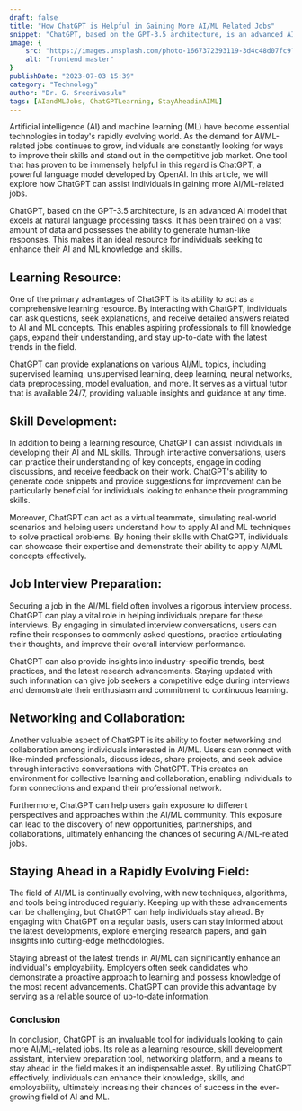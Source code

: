 ```yaml
---
draft: false
title: "How ChatGPT is Helpful in Gaining More AI/ML Related Jobs"
snippet: "ChatGPT, based on the GPT-3.5 architecture, is an advanced AI model that excels at natural language processing tasks. It has been trained on a vast amount of data and possesses the ability to generate human-like responses. This makes it an ideal resource for individuals seeking to enhance their AI and ML knowledge and skills."
image: {
    src: "https://images.unsplash.com/photo-1667372393119-3d4c48d07fc9?&fit=crop&w=430&h=240",
    alt: "frontend master"
}
publishDate: "2023-07-03 15:39"
category: "Technology"
author: "Dr. G. Sreenivasulu"
tags: [AIandMLJobs, ChatGPTLearning, StayAheadinAIML]
---
```


Artificial intelligence (AI) and machine learning (ML) have become essential technologies in today's rapidly evolving world. As the demand for AI/ML-related jobs continues to grow, individuals are constantly looking for ways to improve their skills and stand out in the competitive job market. One tool that has proven to be immensely helpful in this regard is ChatGPT, a powerful language model developed by OpenAI. In this article, we will explore how ChatGPT can assist individuals in gaining more AI/ML-related jobs.

ChatGPT, based on the GPT-3.5 architecture, is an advanced AI model that excels at natural language processing tasks. It has been trained on a vast amount of data and possesses the ability to generate human-like responses. This makes it an ideal resource for individuals seeking to enhance their AI and ML knowledge and skills.

## Learning Resource:

One of the primary advantages of ChatGPT is its ability to act as a comprehensive learning resource. By interacting with ChatGPT, individuals can ask questions, seek explanations, and receive detailed answers related to AI and ML concepts. This enables aspiring professionals to fill knowledge gaps, expand their understanding, and stay up-to-date with the latest trends in the field.

ChatGPT can provide explanations on various AI/ML topics, including supervised learning, unsupervised learning, deep learning, neural networks, data preprocessing, model evaluation, and more. It serves as a virtual tutor that is available 24/7, providing valuable insights and guidance at any time.

## Skill Development:

In addition to being a learning resource, ChatGPT can assist individuals in developing their AI and ML skills. Through interactive conversations, users can practice their understanding of key concepts, engage in coding discussions, and receive feedback on their work. ChatGPT's ability to generate code snippets and provide suggestions for improvement can be particularly beneficial for individuals looking to enhance their programming skills.

Moreover, ChatGPT can act as a virtual teammate, simulating real-world scenarios and helping users understand how to apply AI and ML techniques to solve practical problems. By honing their skills with ChatGPT, individuals can showcase their expertise and demonstrate their ability to apply AI/ML concepts effectively.

## Job Interview Preparation:

Securing a job in the AI/ML field often involves a rigorous interview process. ChatGPT can play a vital role in helping individuals prepare for these interviews. By engaging in simulated interview conversations, users can refine their responses to commonly asked questions, practice articulating their thoughts, and improve their overall interview performance.

ChatGPT can also provide insights into industry-specific trends, best practices, and the latest research advancements. Staying updated with such information can give job seekers a competitive edge during interviews and demonstrate their enthusiasm and commitment to continuous learning.

## Networking and Collaboration:

Another valuable aspect of ChatGPT is its ability to foster networking and collaboration among individuals interested in AI/ML. Users can connect with like-minded professionals, discuss ideas, share projects, and seek advice through interactive conversations with ChatGPT. This creates an environment for collective learning and collaboration, enabling individuals to form connections and expand their professional network.

Furthermore, ChatGPT can help users gain exposure to different perspectives and approaches within the AI/ML community. This exposure can lead to the discovery of new opportunities, partnerships, and collaborations, ultimately enhancing the chances of securing AI/ML-related jobs.

## Staying Ahead in a Rapidly Evolving Field:

The field of AI/ML is continually evolving, with new techniques, algorithms, and tools being introduced regularly. Keeping up with these advancements can be challenging, but ChatGPT can help individuals stay ahead. By engaging with ChatGPT on a regular basis, users can stay informed about the latest developments, explore emerging research papers, and gain insights into cutting-edge methodologies.

Staying abreast of the latest trends in AI/ML can significantly enhance an individual's employability. Employers often seek candidates who demonstrate a proactive approach to learning and possess knowledge of the most recent advancements. ChatGPT can provide this advantage by serving as a reliable source of up-to-date information.

### Conclusion

In conclusion, ChatGPT is an invaluable tool for individuals looking to gain more AI/ML-related jobs. Its role as a learning resource, skill development assistant, interview preparation tool, networking platform, and a means to stay ahead in the field makes it an indispensable asset. By utilizing ChatGPT effectively, individuals can enhance their knowledge, skills, and employability, ultimately increasing their chances of success in the ever-growing field of AI and ML.